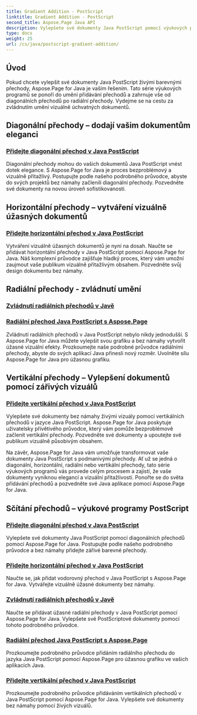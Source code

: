 ```yaml
---
title: Gradient Addition - PostScript
linktitle: Gradient Addition - PostScript
second_title: Aspose.Page Java API
description: Vylepšete své dokumenty Java PostScript pomocí výukových programů Aspose.Page for Java. Naučte se bez námahy přidávat úžasné diagonální, horizontální, radiální a vertikální přechody.
type: docs
weight: 25
url: /cs/java/postscript-gradient-addition/
---
```

## Úvod

Pokud chcete vylepšit své dokumenty Java PostScript živými barevnými přechody, Aspose.Page for Java je vaším řešením. Tato série výukových programů se ponoří do umění přidávání přechodů a zahrnuje vše od diagonálních přechodů po radiální přechody. Vydejme se na cestu za zvládnutím umění vizuálně úchvatných dokumentů.

## Diagonální přechody – dodají vašim dokumentům eleganci
### [Přidejte diagonální přechod v Java PostScript](./diagonal/)

Diagonální přechody mohou do vašich dokumentů Java PostScript vnést dotek elegance. S Aspose.Page for Java je proces bezproblémový a vizuálně přitažlivý. Postupujte podle našeho podrobného průvodce, abyste do svých projektů bez námahy začlenili diagonální přechody. Pozvedněte své dokumenty na novou úroveň sofistikovanosti.

## Horizontální přechody – vytváření vizuálně úžasných dokumentů
### [Přidejte horizontální přechod v Java PostScript](./horizontal/)

Vytváření vizuálně úžasných dokumentů je nyní na dosah. Naučte se přidávat horizontální přechody v Java PostScript pomocí Aspose.Page for Java. Náš komplexní průvodce zajišťuje hladký proces, který vám umožní zaujmout vaše publikum vizuálně přitažlivým obsahem. Pozvedněte svůj design dokumentu bez námahy.

## Radiální přechody - zvládnutí umění
### [Zvládnutí radiálních přechodů v Javě](./radial1/)
### [Radiální přechod Java PostScript s Aspose.Page](./radial2/)

Zvládnutí radiálních přechodů v Java PostScript nebylo nikdy jednodušší. S Aspose.Page for Java můžete vylepšit svou grafiku a bez námahy vytvořit úžasné vizuální efekty. Prozkoumejte naše podrobné průvodce radiálními přechody, abyste do svých aplikací Java přinesli nový rozměr. Uvolněte sílu Aspose.Page for Java pro úžasnou grafiku.

## Vertikální přechody – Vylepšení dokumentů pomocí zářivých vizuálů
### [Přidejte vertikální přechod v Java PostScript](./vertical/)

Vylepšete své dokumenty bez námahy živými vizuály pomocí vertikálních přechodů v jazyce Java PostScript. Aspose.Page for Java poskytuje uživatelsky přívětivého průvodce, který vám pomůže bezproblémově začlenit vertikální přechody. Pozvedněte své dokumenty a upoutejte své publikum vizuálně působivým obsahem. 

Na závěr, Aspose.Page for Java vám umožňuje transformovat vaše dokumenty Java PostScript s podmanivými přechody. Ať už se jedná o diagonální, horizontální, radiální nebo vertikální přechody, tato série výukových programů vás provede celým procesem a zajistí, že vaše dokumenty vyniknou elegancí a vizuální přitažlivostí. Ponořte se do světa přidávání přechodů a pozvedněte své Java aplikace pomocí Aspose.Page for Java.
## Sčítání přechodů – výukové programy PostScript
### [Přidejte diagonální přechod v Java PostScript](./diagonal/)
Vylepšete své dokumenty Java PostScript pomocí diagonálních přechodů pomocí Aspose.Page for Java. Postupujte podle našeho podrobného průvodce a bez námahy přidejte zářivé barevné přechody.
### [Přidejte horizontální přechod v Java PostScript](./horizontal/)
Naučte se, jak přidat vodorovný přechod v Java PostScript s Aspose.Page for Java. Vytvářejte vizuálně úžasné dokumenty bez námahy.
### [Zvládnutí radiálních přechodů v Javě](./radial1/)
Naučte se přidávat úžasné radiální přechody v Java PostScript pomocí Aspose.Page for Java. Vylepšete své PostScriptové dokumenty pomocí tohoto podrobného průvodce.
### [Radiální přechod Java PostScript s Aspose.Page](./radial2/)
Prozkoumejte podrobného průvodce přidáním radiálního přechodu do jazyka Java PostScript pomocí Aspose.Page pro úžasnou grafiku ve vašich aplikacích Java.
### [Přidejte vertikální přechod v Java PostScript](./vertical/)
Prozkoumejte podrobného průvodce přidáváním vertikálních přechodů v Java PostScript pomocí Aspose.Page for Java. Vylepšete své dokumenty bez námahy pomocí živých vizuálů.